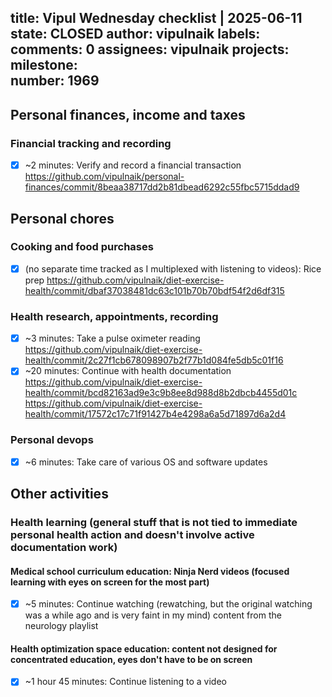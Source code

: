 title:	Vipul Wednesday checklist | 2025-06-11
state:	CLOSED
author:	vipulnaik
labels:	
comments:	0
assignees:	vipulnaik
projects:	
milestone:	
number:	1969
--
## Personal finances, income and taxes

### Financial tracking and recording

- [x] ~2 minutes: Verify and record a financial transaction https://github.com/vipulnaik/personal-finances/commit/8beaa38717dd2b81dbead6292c55fbc5715ddad9

## Personal chores

### Cooking and food purchases

- [x] (no separate time tracked as I multiplexed with listening to videos): Rice prep https://github.com/vipulnaik/diet-exercise-health/commit/dbaf37038481dc63c101b70b70bdf54f2d6df315 

### Health research, appointments, recording

- [x] ~3 minutes: Take a pulse oximeter reading https://github.com/vipulnaik/diet-exercise-health/commit/2c27f1cb678098907b2f77b1d084fe5db5c01f16
- [x] ~20 minutes: Continue with health documentation https://github.com/vipulnaik/diet-exercise-health/commit/bcd82163ad9e3c9b8ee8d988d8b2dbcb4455d01c https://github.com/vipulnaik/diet-exercise-health/commit/17572c17c71f91427b4e4298a6a5d71897d6a2d4

### Personal devops

- [x] ~6 minutes: Take care of various OS and software updates

## Other activities

### Health learning (general stuff that is not tied to immediate personal health action and doesn't involve active documentation work)

#### Medical school curriculum education: Ninja Nerd videos (focused learning with eyes on screen for the most part)

- [x] ~5 minutes: Continue watching (rewatching, but the original watching was a while ago and is very faint in my mind) content from the neurology playlist

#### Health optimization space education: content not designed for concentrated education, eyes don't have to be on screen

- [x] ~1 hour 45 minutes: Continue listening to a video
